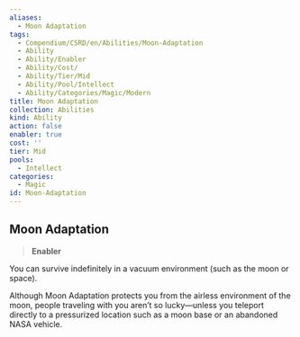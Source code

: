 ```yaml
---
aliases:
  - Moon Adaptation
tags:
  - Compendium/CSRD/en/Abilities/Moon-Adaptation
  - Ability
  - Ability/Enabler
  - Ability/Cost/
  - Ability/Tier/Mid
  - Ability/Pool/Intellect
  - Ability/Categories/Magic/Modern
title: Moon Adaptation
collection: Abilities
kind: Ability
action: false
enabler: true
cost: ''
tier: Mid
pools:
  - Intellect
categories:
  - Magic
id: Moon-Adaptation
---
```

## Moon Adaptation  
>**Enabler**    
You can survive indefinitely in a vacuum environment (such as the moon or space).	  
Although Moon Adaptation protects you from the airless environment of the moon, people traveling with you aren’t so lucky—unless you teleport directly to a pressurized location such as a moon base or an abandoned NASA vehicle.  
  
  
  
  
  
